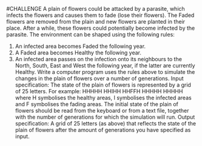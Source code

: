 #CHALLENGE
A plain of flowers could be attacked by a parasite, which infects the flowers and causes them to fade (lose their
flowers). The Faded flowers are removed from the plain and new flowers are planted in their place. After a
while, these flowers could potentially become infected by the parasite.
The environment can be shaped using the following rules:
1. An infected area becomes Faded the following year.
2. A Faded area becomes Healthy the following year.
3. An infected area passes on the infection onto its neighbours to the North, South, East and West the
following year, if the latter are currently Healthy.
Write a computer program uses the rules above to simulate the changes in the plain of flowers over a number
of generations.
Input specification:
The state of the plain of flowers is represented by a grid of 25 letters. For example:
HHHHH
HHIHH
HHFFH
HHHHH
HHHHH
where H symbolises the healthy areas, I symbolises the infected areas and F symbolises the fading areas. The
initial state of the plain of flowers should be read from the keyboard or from a text file, together with the
number of generations for which the simulation will run.
Output specification:
A grid of 25 letters (as above) that reflects the state of the plain of flowers after the amount of generations you
have specified as input.
